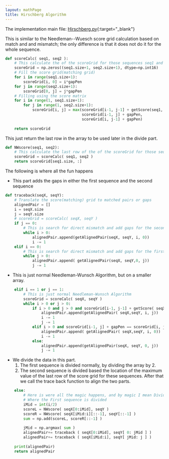 ```yaml
---
layout: mathPage
title: Hirschberg Algorithm
---
```


The implementation main file: [Hirschberg.py](https://github.com/M-Abdallah/algorithms-sbe631/blob/master/Hirschberg.py){:target="_blank"}

This is similar to the Needleman--Wuesch score grid calculation based on  match and and mismatch; the  only difference is that it does not do it for the whole sequence.

``` python
def scoreCalc( seq1, seq2 ):
    # This calculate the of the scoreGrid for those sequences seq1 and seq2
    scoreGrid = np.zeros((seq1.size+1, seq2.size+1), dtype=np.int16)
    # Fill the score grid(matching grid)
    for i in range(seq1.size+1):
        scoreGrid[i, 0] = i*gapPen
    for j in range(seq2.size+1):
        scoreGrid[0, j] = j*gapPen
    # Filling using the score matrix
    for i in range(1, seq1.size+1):
        for j in range(1, seq2.size+1):
            scoreGrid[i, j] = max(scoreGrid[i-1, j-1] + getScore(seq1, seq2, i, j),
                                  scoreGrid[i-1, j] + gapPen,
                                  scoreGrid[i, j-1] + gapPen)
    
    return scoreGrid
```

This just return the last row in the array to be used later in the divide part.
```python
def NWscore(seq1, seq2):
    # This calculate the last row of the of the scoreGrid for those sequences seq1 and seq2
    scoreGrid = scoreCalc( seq1, seq2 )
    return scoreGrid[seq1.size, :]
```

The following is where all the fun happens 

- This part adds the gaps in either the first sequence and the second sequence
```python
def traceback(seqX, seqY):
    # Translate the score(matching) grid to matched pairs or gaps
    alignedPair = []
    i = seqX.size
    j = seqY.size
    # scoreGrid = scoreCalc( seqX, seqY )
    if j == 0:
        # This is search for direct mismatch and add gaps for the second sequence
        while i > 0:
            alignedPair.append(getAlignedPair(seqX, seqY, i, 0))
            i -= 1
    elif i == 0:
        # This is search for direct mismatch and add gaps for the first sequence
        while j > 0:
            alignedPair.append( getAlignedPair(seqX, seqY,0, j))
            j -= 1
```

- This is just normal Needleman-Wunsch Algorithm, but on a smaller array.
```python
    elif i == 1 or j == 1:
        # This is just normal Needleman-Wunsch Algorithm 
        scoreGrid = scoreCalc( seqX, seqY )
        while i > 0 or j > 0:
            if i > 0 and j > 0 and scoreGrid[i-1, j-1] + getScore( seqX,seqY, i, j) == scoreGrid[i, j]:
                alignedPair.append(getAlignedPair( seqX,seqY, i, j))
                i -= 1
                j -= 1
            elif i > 0 and scoreGrid[i-1, j] + gapPen == scoreGrid[i, j]:
                alignedPair.append( getAlignedPair( seqX,seqY, i, 0))
                i -= 1
            else:
                alignedPair.append(getAlignedPair(seqX, seqY, 0, j))
                j -= 1
```

- We divide the data in this part.
    1. The first sequence is divided normally, by dividing the array by 2.
    2. The second sequence is divided based the location of the maximum value of the last row of the score grid for these sequences.
After that we call the trace back function to align the two parts.

``` python
    else:
        # Here is were all the magic happens, and by magic I mean Divide&Conquer happens
        # Where the First sequence is divided
        iMid = int(i/2)
        scoreL = NWscore( seqX[0:iMid], seqY )
        scoreR = NWscore( seqX[iMid:i][::-1], seqY[::-1] )
        sum = np.add(scoreL, scoreR[::-1] )
        
        jMid = np.argmax( sum )
        alignedPair+= traceback ( seqX[0:iMid], seqY[ 0: jMid ] )
        alignedPair+= traceback ( seqX[iMid:i], seqY[ jMid: j ] )  
    
    print(alignedPair)
    return alignedPair
```